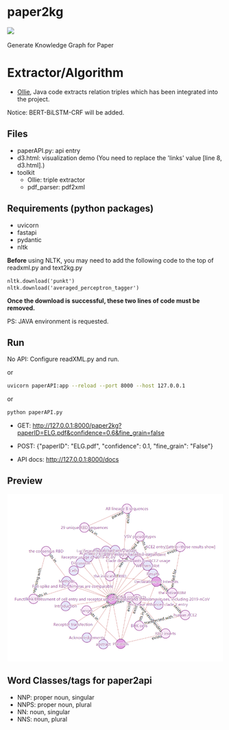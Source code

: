 # paper2kg

![](https://img.shields.io/badge/Status-Done-brightgreen.svg)

Generate Knowledge Graph for Paper

# Extractor/Algorithm

- [Ollie](http://knowitall.github.io/ollie/), Java code extracts relation triples which has been integrated into the project.

Notice: BERT-BiLSTM-CRF will be added.

## Files

- paperAPI.py: api entry
- d3.html: visualization demo (You need to replace the 'links' value [line 8, d3.html].)
- toolkit
  - Ollie: triple extractor
  - pdf_parser: pdf2xml
 
## Requirements (python packages)

- uvicorn
- fastapi
- pydantic
- nltk

**Before** using NLTK, you may need to add the following code to the top of readxml.py and text2kg.py

```
nltk.download('punkt')
nltk.download('averaged_perceptron_tagger')
```

**Once the download is successful, these two lines of code must be removed.**

PS: JAVA environment is requested.

## Run

No API: Configure readXML.py and run.

or
```bash
uvicorn paperAPI:app --reload --port 8000 --host 127.0.0.1
```
or
```bash
python paperAPI.py
```

- GET: http://127.0.0.1:8000/paper2kg?paperID=ELG.pdf&confidence=0.6&fine_grain=false

- POST: {"paperID": "ELG.pdf", "confidence": 0.1, "fine_grain": "False"}

- API docs: http://127.0.0.1:8000/docs

## Preview

![](preview.png)

## Word Classes/tags for paper2api

- NNP: proper noun, singular
- NNPS: proper noun, plural
- NN: noun, singular
- NNS: noun, plural
